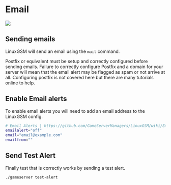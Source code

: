 # Email

![](http://i.imgur.com/kP4Doap.png)

## Sending emails

LinuxGSM will send an email using the `mail` command.

Postfix or equivalent must be setup and correctly configured before sending emails. Failure to correctly configure Postfix and a domain for your server will mean that the email alert may be flagged as spam or not arrive at all. Configuring postfix is not covered here but there are many tutorials online to help.

## Enable Email alerts

To enable email alerts you will need to add an email address to the LinuxGSM config.

```bash
# Email Alerts | https://github.com/GameServerManagers/LinuxGSM/wiki/Email
emailalert="off"
email="email@example.com"
emailfrom=""
```

## Send Test Alert

Finally test that is correctly works by sending a test alert.

```text
./gameserver test-alert
```

